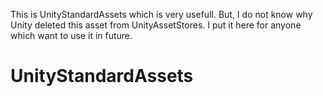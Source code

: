 This is UnityStandardAssets which is very usefull. But, I do not know why Unity deleted this asset from UnityAssetStores. I put it here for anyone which want to use it in future.


# UnityStandardAssets
